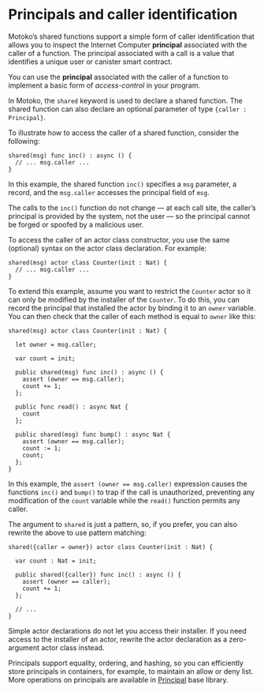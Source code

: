 # Principals and caller identification

Motoko’s shared functions support a simple form of caller identification that allows you to inspect the Internet Computer **principal** associated with the caller of a function. The principal associated with a call is a value that identifies a unique user or canister smart contract.

You can use the **principal** associated with the caller of a function to implement a basic form of *access-control* in your program.

In Motoko, the `shared` keyword is used to declare a shared function. The shared function can also declare an optional parameter of type `{caller : Principal}`.

To illustrate how to access the caller of a shared function, consider the following:

``` motoko
shared(msg) func inc() : async () {
  // ... msg.caller ...
}
```

In this example, the shared function `inc()` specifies a `msg` parameter, a record, and the `msg.caller` accesses the principal field of `msg`.

The calls to the `inc()` function do not change — at each call site, the caller’s principal is provided by the system, not the user — so the principal cannot be forged or spoofed by a malicious user.

To access the caller of an actor class constructor, you use the same (optional) syntax on the actor class declaration. For example:

``` motoko
shared(msg) actor class Counter(init : Nat) {
  // ... msg.caller ...
}
```

To extend this example, assume you want to restrict the `Counter` actor so it can only be modified by the installer of the `Counter`. To do this, you can record the principal that installed the actor by binding it to an `owner` variable. You can then check that the caller of each method is equal to `owner` like this:

``` motoko
shared(msg) actor class Counter(init : Nat) {

  let owner = msg.caller;

  var count = init;

  public shared(msg) func inc() : async () {
    assert (owner == msg.caller);
    count += 1;
  };

  public func read() : async Nat {
    count
  };

  public shared(msg) func bump() : async Nat {
    assert (owner == msg.caller);
    count := 1;
    count;
  };
}
```

In this example, the `assert (owner == msg.caller)` expression causes the functions `inc()` and `bump()` to trap if the call is unauthorized, preventing any modification of the `count` variable while the `read()` function permits any caller.

The argument to `shared` is just a pattern, so, if you prefer, you can also rewrite the above to use pattern matching:

``` motoko
shared({caller = owner}) actor class Counter(init : Nat) {

  var count : Nat = init;

  public shared({caller}) func inc() : async () {
    assert (owner == caller);
    count += 1;
  };

  // ...
}
```

<div class="note">

Simple actor declarations do not let you access their installer. If you need access to the installer of an actor, rewrite the actor declaration as a zero-argument actor class instead.

</div>

Principals support equality, ordering, and hashing, so you can efficiently store principals in containers, for example, to maintain an allow or deny list. More operations on principals are available in [Principal](../../../../references/motoko-ref/principal.md) base library.
